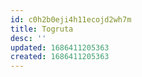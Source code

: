 ```yaml
---
id: c0h2b0eji4h11ecojd2wh7m
title: Togruta
desc: ''
updated: 1686411205363
created: 1686411205363
---
```

